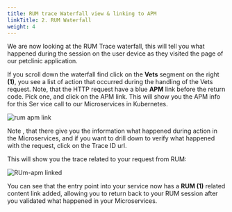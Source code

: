 ```yaml
---
title: RUM trace Waterfall view & linking to APM 
linkTitle: 2. RUM Waterfall
weight: 4
---
```


We are now looking at the RUM Trace waterfall, this will tell you what happened during the session on the user device as they visited the page of our petclinic application.

If you scroll down the waterfall find click on the **Vets**  segment on the right **(1)**, you see a list of action that occurred during the handling of the Vets request. Note, that the HTTP request have a blue **APM** link before the return code. Pick one, and click on the APM link.  This will show you the APM info for this Ser vice call to our Microservices in Kubernetes.

![rum apm link](../../images/rum-trace.png)

Note , that there give you the information what happened during action in the Microservices, and if you want to   drill down to verify what happened with the request, click on the Trace ID url.

This will show you the trace related to your request from RUM:

![RUm-apm linked](../../images/rum-apm-waterfall.png)

You can see that the entry point into your service now has a **RUM (1)** related content link added, allowing you to return back to your RUM session after you validated what happened in your Microservices.
